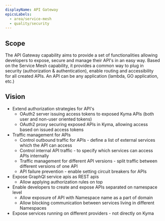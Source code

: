 ```yaml
---
displayName: API Gateway 
epicsLabels:
  - area/service-mesh
  - quality/security  
---
```


## Scope


The API Gateway capability aims to provide a set of functionalities allowing developers to expose, secure and manage their API's in an easy way. 
Based on the Service Mesh capability, it provides a common way to plug in security (authorization & authentication), enable routing and accessibility for all created APIs.
An API can be any application (lambda, GO application, etc.)



## Vision


* Extend authorization strategies for API's
	* OAuth2 server issuing access tokens to exposed Kyma APIs (both user and non-user oriented tokens)
	* OAuth2 proxy securing exposed APIs in Kyma, allowing access based on issued access tokens     
* Traffic management for APIs
	* Control outbound traffic for APIs - define a list of external services which the API can access
	* Control internal API traffic - to specify which services can access APIs internally
	* Traffic management for different API versions - split traffic between different versions of one API
	* API failure prevention - enable setting circuit breakers for APIs  
* Expose GraphQl service apis as REST apis  
    * Allow applying authorization rules on top
* Enable developers to create and expose APIs separated on namespace level
    * Allow exposure of API with Namespace name as a part of domain
    * Allow blocking communication between services living in different Namespaces
* Expose services running on different providers - not directly on Kyma
	      
	